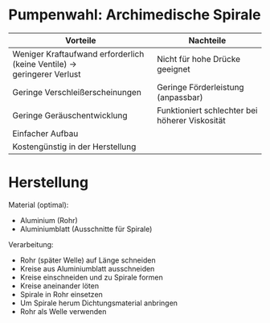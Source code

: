 # Pumpenwahl: Archimedische Spirale

| Vorteile                                                                     | Nachteile                                      |
| ---------------------------------------------------------------------------- | ---------------------------------------------- |
| Weniger Kraftaufwand erforderlich (keine Ventile) -> <br> geringerer Verlust | Nicht für hohe Drücke geeignet                 |
| Geringe Verschleißerscheinungen                                              | Geringe Förderleistung (anpassbar)             |
| Geringe Geräuschentwicklung                                                  | Funktioniert schlechter bei höherer Viskosität |
| Einfacher Aufbau                                                             |                                                |
| Kostengünstig in der Herstellung                                             |                                                |

# Herstellung

Material (optimal):

- Aluminium (Rohr)
- Aluminiumblatt (Ausschnitte für Spirale)

Verarbeitung:

- Rohr (später Welle) auf Länge schneiden
- Kreise aus Aluminiumblatt ausschneiden
- Kreise einschneiden und zu Spirale formen
- Kreise aneinander löten
- Spirale in Rohr einsetzen
- Um Spirale herum Dichtungsmaterial anbringen
- Rohr als Welle verwenden
